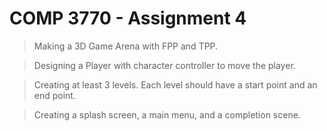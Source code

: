 # COMP 3770 - Assignment 4

> Making a 3D Game Arena with FPP and TPP.

> Designing a Player with character controller to move the player.

> Creating at least 3 levels. Each level should have a start point and an end point.

> Creating a splash screen, a main menu, and a completion scene. 

